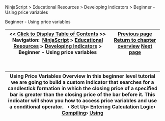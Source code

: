 ﻿


NinjaScript \> Educational Resources \> Developing Indicators \> Beginner \- Using price variables






















Beginner \- Using price variables







| \<\< [Click to Display Table of Contents](beginner_-_using_price_variabl.md) \>\> **Navigation:**     [NinjaScript](ninjascript.md) \> [Educational Resources](educational_resources.md) \> [Developing Indicators](developing_indicators.md) \> Beginner \- Using price variables | [Previous page](using2.md) [Return to chapter overview](developing_indicators.md) [Next page](set_up4.md) |
| --- | --- |











 




| Using Price Variables Overview In this beginner level tutorial we are going to build a custom indicator that searches for a candlestick formation in which the closing price of a specified bar is greater than the closing price of the bar before it. This indicator will show you how to access price variables and use a conditional operator.   › [Set Up](set_up4.md)› [Entering Calculation Logic](entering_calculation_logic.md)› [Compiling](compiling.md)› [Using](using.md) |
| --- |










